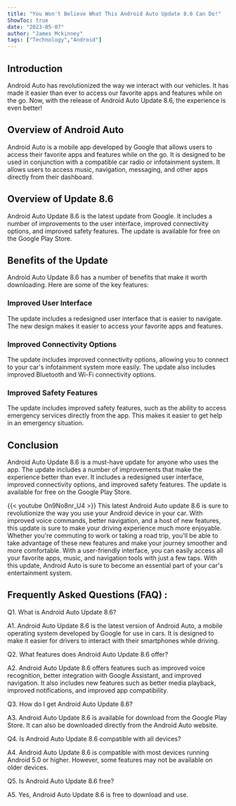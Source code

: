 ```yaml
---
title: "You Won't Believe What This Android Auto Update 8.6 Can Do!"
ShowToc: true 
date: "2023-05-07"
author: "James Mckinney" 
tags: ["Technology","Android"]
---
```

## Introduction
Android Auto has revolutionized the way we interact with our vehicles. It has made it easier than ever to access our favorite apps and features while on the go. Now, with the release of Android Auto Update 8.6, the experience is even better! 

## Overview of Android Auto
Android Auto is a mobile app developed by Google that allows users to access their favorite apps and features while on the go. It is designed to be used in conjunction with a compatible car radio or infotainment system. It allows users to access music, navigation, messaging, and other apps directly from their dashboard. 

## Overview of Update 8.6
Android Auto Update 8.6 is the latest update from Google. It includes a number of improvements to the user interface, improved connectivity options, and improved safety features. The update is available for free on the Google Play Store.

## Benefits of the Update
Android Auto Update 8.6 has a number of benefits that make it worth downloading. Here are some of the key features:

### Improved User Interface
The update includes a redesigned user interface that is easier to navigate. The new design makes it easier to access your favorite apps and features.

### Improved Connectivity Options
The update includes improved connectivity options, allowing you to connect to your car's infotainment system more easily. The update also includes improved Bluetooth and Wi-Fi connectivity options.

### Improved Safety Features
The update includes improved safety features, such as the ability to access emergency services directly from the app. This makes it easier to get help in an emergency situation.

## Conclusion
Android Auto Update 8.6 is a must-have update for anyone who uses the app. The update includes a number of improvements that make the experience better than ever. It includes a redesigned user interface, improved connectivity options, and improved safety features. The update is available for free on the Google Play Store.

{{< youtube On9No8nr_U4 >}} 
This latest Android Auto update 8.6 is sure to revolutionize the way you use your Android device in your car. With improved voice commands, better navigation, and a host of new features, this update is sure to make your driving experience much more enjoyable. Whether you're commuting to work or taking a road trip, you'll be able to take advantage of these new features and make your journey smoother and more comfortable. With a user-friendly interface, you can easily access all your favorite apps, music, and navigation tools with just a few taps. With this update, Android Auto is sure to become an essential part of your car's entertainment system.

## Frequently Asked Questions (FAQ) :
Q1. What is Android Auto Update 8.6?

A1. Android Auto Update 8.6 is the latest version of Android Auto, a mobile operating system developed by Google for use in cars. It is designed to make it easier for drivers to interact with their smartphones while driving.

Q2. What features does Android Auto Update 8.6 offer?

A2. Android Auto Update 8.6 offers features such as improved voice recognition, better integration with Google Assistant, and improved navigation. It also includes new features such as better media playback, improved notifications, and improved app compatibility.

Q3. How do I get Android Auto Update 8.6?

A3. Android Auto Update 8.6 is available for download from the Google Play Store. It can also be downloaded directly from the Android Auto website.

Q4. Is Android Auto Update 8.6 compatible with all devices?

A4. Android Auto Update 8.6 is compatible with most devices running Android 5.0 or higher. However, some features may not be available on older devices.

Q5. Is Android Auto Update 8.6 free?

A5. Yes, Android Auto Update 8.6 is free to download and use.


